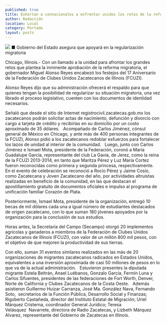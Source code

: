 ```yaml
---
published: true
title: Exhortan a connacionales a enfrentar unidos los retos de la reforma migratoria
author: Redacción
location: Local
category: Portada
layout: posts
---
```


![](http://i.imgur.com/27WSa6Vm.jpg)
■ Gobierno del Estado asegura que apoyará en la regularización migratoria

Chicago, Illinois.- Con un llamado a la unidad para afrontar los grandes retos que plantea la inminente aprobación de la reforma migratoria, el gobernador Miguel Alonso Reyes encabezó los festejos del 17 Aniversario de la Federación de Clubes Unidos Zacatecanos de Illinois (FCUZI).

Alonso Reyes dijo que su administración ofrecerá el respaldo para que quienes tengan la posibilidad de regularizar su situación migratoria, una vez librado el proceso legislativo, cuenten con los documentos de identidad necesarios.

Señaló que desde el sitio de Internet registrocivil.zacatecas.gob.mx los zacatecanos podrán solicitar actas de nacimiento, defunción y divorcio con cargo a tarjeta de crédito y recibirlas en su domicilio por un costo aproximado de 35 dólares.
 
Acompañado de Carlos Jiménez, cónsul general de México en Chicago, y ante más de 400 personas integrantes de la FCUZI, Alonso pidió a los zacatecanos redoblar esfuerzos para fortalecer los lazos de unidad al interior de la comunidad.
 
Luego, junto con Carlos Jiménez e Ismael Mota, presidente de la Federación, coronó a María Guadalupe García, representante del club La Gavia, de Jerez, como la reina de la FCUZI 2013-2014, en tanto que Maritza Pérez y Luz María Cortez fueron reconocidas como primera y segunda princesa, respectivamente.
 
En el evento de celebración se reconoció a Rocío Pérez y Jaime Cosío, como Zacatecana y Joven Zacatecano del año, por actividades altruistas realizadas en beneficio de la comunidad, en las que destacan el apostillamiento gratuito de documentos oficiales e impulso al programa de unificación familiar Corazón de Plata.

Posteriormente, Ismael Mota, presidente de la organización, entregó 10 becas de mil dólares cada una a igual número de estudiantes destacados de origen zacatecano, con lo que suman 180 jóvenes apoyados por la organización para la conclusión de sus estudios.

Horas antes, la Secretaría del Campo (Secampo) otorgó 20 implementos agrícolas y ganaderos a miembros de la Federación de Clubes Unidos Zacatecanos de Illinois (FCUZI), con valor de un millón 800 mil pesos, con el objetivo de que mejoren la productividad de sus tierras.

Con ello, suman 31 eventos similares realizados en las más de 20 organizaciones de migrantes zacatecanos radicados en Estados Unidos, equivalentes a una inversión aproximada de casi 50 millones de pesos en lo que va de la actual administración.
 
Estuvieron presentes la diputada migrante Estela Beltrán, Anael Luébanos, Gonzalo García, Fermín Luna y Carlos Sifuentes, presidentes de las federaciones de Fort Worth, Denver, Norte de California y Clubes Zacatecanos de la Costa Oeste.
 
Además asistieron Guillermo Huizar Carranza, José Ma. González Nava, Fernando Soto,  secretarios de la Función Pública, Desarrollo Social y Finanzas; Rigoberto Castañeda, director del Instituto Estatal de Migración; Uriel Márquez Cristerna, coordinador General Jurídico; Teresa Velásquez  Navarrete, directora de Radio Zacatecas, y Lizbeth Márquez Alvarez, representante del Gobierno de Zacatecas en Illinois.
